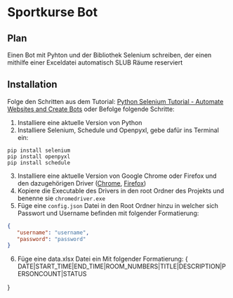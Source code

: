 # Sportkurse Bot

## Plan
Einen Bot mit Pyhton und der Bibliothek Selenium schreiben, der einen mithilfe einer Exceldatei automatisch SLUB Räume reserviert

## Installation
Folge den Schritten aus dem Tutorial: [Python Selenium Tutorial - Automate Websites and Create Bots](https://www.youtube.com/watch?v=NB8OceGZGjA) oder Befolge folgende Schritte:

1. Installiere eine aktuelle Version von Python
2. Installiere Selenium, Schedule und Openpyxl, gebe dafür ins Terminal ein:
```terminal
pip install selenium
pip install openpyxl
pip install schedule
```
3. Installiere eine aktuelle Version von Google Chrome oder Firefox und den dazugehörigen Driver ([Chrome](https://sites.google.com/chromium.org/driver/), [Firefox](https://github.com/mozilla/geckodriver))
4. Kopiere die Executable des Drivers in den root Ordner des Projekts und benenne sie ``` chromedriver.exe ```
5. Füge eine ``` config.json ``` Datei in den Root Ordner hinzu in welcher sich Passwort und Username befinden mit folgender Formatierung:
```json
{
   "username": "username",
   "password": "password"
}
```
6. Füge eine data.xlsx Datei ein Mit folgender Formatierung:
{
    DATE|START_TIME|END_TIME|ROOM_NUMBERS|TITLE|DESCRIPTION|PERSONCOUNT|STATUS
    
}